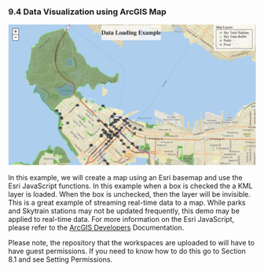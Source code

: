 ### 9.4 Data Visualization using ArcGIS Map

![](./Images/11.0.1.DataLoading.png)

In this example, we will create a map using an Esri basemap and use the
Esri JavaScript functions. In this example when a box is checked the a
KML layer is loaded. When the box is unchecked, then the layer will be
invisible. This is a great example of streaming real-time data to a map.
While parks and Skytrain stations may not be updated frequently, this
demo may be applied to real-time data. For more information on the Esri
JavaScript, please refer to the [ArcGIS Developers](https://developers.arcgis.com/javascript/latest/sample-code/intro-layers/index.html) Documentation.

Please note, the repository that the workspaces are uploaded to will
have to have guest permissions. If you need to know how to do this go to Section 8.1 and see Setting Permissions.
